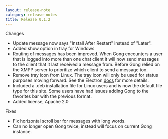 ```yaml
---
layout: release-note
category: release-notes
title: Release 0.1.2
---
```


Changes

- Update message now says "Install After Restart" instead of "Later".
- Added show option in tray for Windows
- Routing of messages has been improved. When Gong encounters a user that is
  logged into more than one chat client it will now send messages to the client
  that it last received a message from. Before Gong relied on the XMPP server to
  prioritize which client to send a message too.
- Remove tray icon from Linux. The tray icon will only be used for status
  purposes moving forward. See the Electron
  [docs](https://electronjs.org/docs/api/tray#class-tray) for more details.
- Included a .deb installation file for Linux users and is now the default file
  type for this site. Some users have had issues adding Gong to the favorites
  bar with the previous format.
- Added license, Apache 2.0

Fixes

- Fix horizontal scroll bar for messages with long words.
- Can no longer open Gong twice, instead will focus on current Gong instance.